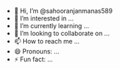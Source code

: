 - 👋 Hi, I’m @sahooranjanmanas589
- 👀 I’m interested in ...
- 🌱 I’m currently learning ...
- 💞️ I’m looking to collaborate on ...
- 📫 How to reach me ...
- 😄 Pronouns: ...
- ⚡ Fun fact: ...

<!---
sahooranjanmanas589/sahooranjanmanas589 is a ✨ special ✨ repository because its `README.md` (this file) appears on your GitHub profile.
You can click the Preview link to take a look at your changes.
--->
